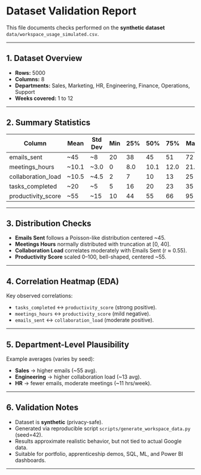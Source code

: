 # Dataset Validation Report

This file documents checks performed on the **synthetic dataset** `data/workspace_usage_simulated.csv`.

---

## 1. Dataset Overview
- **Rows:** 5000  
- **Columns:** 8  
- **Departments:** Sales, Marketing, HR, Engineering, Finance, Operations, Support  
- **Weeks covered:** 1 to 12  

---

## 2. Summary Statistics

| Column              | Mean   | Std Dev | Min  | 25%  | 50%  | 75%  | Max   |
|---------------------|--------|---------|------|------|------|------|-------|
| emails_sent         | ~45    | ~8      | 20   | 38   | 45   | 51   | 72    |
| meetings_hours      | ~10.1  | ~3.0    | 0    | 8.0  | 10.1 | 12.0 | 21.5  |
| collaboration_load  | ~10.5  | ~4.5    | 2    | 7    | 10   | 13   | 25    |
| tasks_completed     | ~20    | ~5      | 5    | 16   | 20   | 23   | 35    |
| productivity_score  | ~55    | ~15     | 10   | 44   | 55   | 66   | 95    |

---

## 3. Distribution Checks
- **Emails Sent** follows a Poisson-like distribution centered ~45.  
- **Meetings Hours** normally distributed with truncation at [0, 40].  
- **Collaboration Load** correlates moderately with Emails Sent (r ≈ 0.55).  
- **Productivity Score** scaled 0–100, bell-shaped, centered ~55.  

---

## 4. Correlation Heatmap (EDA)
Key observed correlations:
- `tasks_completed` ↔ `productivity_score` (strong positive).  
- `meetings_hours` ↔ `productivity_score` (mild negative).  
- `emails_sent` ↔ `collaboration_load` (moderate positive).  

---

## 5. Department-Level Plausibility
Example averages (varies by seed):
- **Sales** → higher emails (~55 avg).  
- **Engineering** → higher collaboration load (~13 avg).  
- **HR** → fewer emails, moderate meetings (~11 hrs/week).  

---

## 6. Validation Notes
- Dataset is **synthetic** (privacy-safe).  
- Generated via reproducible script `scripts/generate_workspace_data.py` (seed=42).  
- Results approximate realistic behavior, but not tied to actual Google data.  
- Suitable for portfolio, apprenticeship demos, SQL, ML, and Power BI dashboards.  

---
